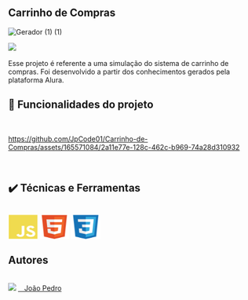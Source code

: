 ## Carrinho de Compras
![Gerador (1) (1)](https://github.com/JpCode01/Carrinho-de-Compras/assets/165571084/47c52c4b-d1a9-4757-a665-6bfcd14a8186)



<p align="left">
<img loading="lazy" src="https://img.shields.io/badge/STATUS-FINALIZADO-GRAY?style=for-the-badge"/>
</p>

<p style="font-size: 15;"> Esse projeto é referente a uma simulação do sistema de carrinho de compras. Foi desenvolvido a partir dos conhecimentos gerados pela plataforma Alura.
</p>

## 🔨 Funcionalidades do projeto

<br>


https://github.com/JpCode01/Carrinho-de-Compras/assets/165571084/2a11e77e-128c-462c-b969-74a28d310932


<br>

## ✔️ Técnicas e Ferramentas
<br>
<div style="display: inline_block">
  <img align="center" alt="jp-Js" height="50" width="60" src="https://raw.githubusercontent.com/devicons/devicon/master/icons/javascript/javascript-plain.svg">
  <img align="center" alt="jp-HTML" height="50" width="60" src="https://raw.githubusercontent.com/devicons/devicon/master/icons/html5/html5-original.svg">
  <img align="center" alt="jp-CSS" height="50" width="60" src="https://raw.githubusercontent.com/devicons/devicon/master/icons/css3/css3-original.svg">
</div>


## Autores
<br>

<img loading="lazy" src="https://avatars.githubusercontent.com/u/165571084?s=400&u=1ee1c679eda8112d1334f93a326df74fda32ee1d&v=4" width=115>
  <a href:"https://github.com/JpCode01"><u>ㅤJoão Pedro</u></a>
</img> 
